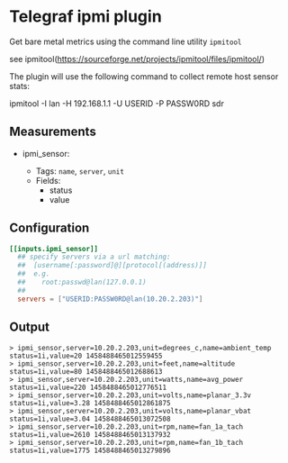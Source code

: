 # Telegraf ipmi plugin

Get bare metal metrics using the command line utility `ipmitool`

see ipmitool(https://sourceforge.net/projects/ipmitool/files/ipmitool/)

The plugin will use the following command to collect remote host sensor stats:

ipmitool -I lan -H 192.168.1.1 -U USERID -P PASSW0RD sdr

## Measurements

- ipmi_sensor:

    * Tags: `name`, `server`, `unit`
    * Fields:
      - status
      - value

## Configuration

```toml
[[inputs.ipmi_sensor]]
  ## specify servers via a url matching:
  ##  [username[:password]@][protocol[(address)]]
  ##  e.g.
  ##    root:passwd@lan(127.0.0.1)
  ##
  servers = ["USERID:PASSW0RD@lan(10.20.2.203)"]
```

## Output

```
> ipmi_sensor,server=10.20.2.203,unit=degrees_c,name=ambient_temp status=1i,value=20 1458488465012559455
> ipmi_sensor,server=10.20.2.203,unit=feet,name=altitude status=1i,value=80 1458488465012688613
> ipmi_sensor,server=10.20.2.203,unit=watts,name=avg_power status=1i,value=220 1458488465012776511
> ipmi_sensor,server=10.20.2.203,unit=volts,name=planar_3.3v status=1i,value=3.28 1458488465012861875
> ipmi_sensor,server=10.20.2.203,unit=volts,name=planar_vbat status=1i,value=3.04 1458488465013072508
> ipmi_sensor,server=10.20.2.203,unit=rpm,name=fan_1a_tach status=1i,value=2610 1458488465013137932
> ipmi_sensor,server=10.20.2.203,unit=rpm,name=fan_1b_tach status=1i,value=1775 1458488465013279896
```
